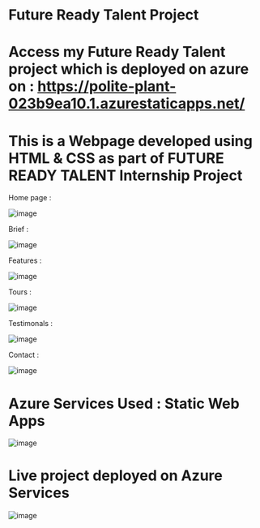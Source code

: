 # Future Ready Talent Project

# Access my Future Ready Talent project which is deployed on azure on : https://polite-plant-023b9ea10.1.azurestaticapps.net/

# This is a Webpage developed using HTML & CSS as part of FUTURE READY TALENT Internship Project

Home page :

![image](https://user-images.githubusercontent.com/93240856/196583982-4d02bd30-f863-4a9e-be64-09b9012b7b14.png)

Brief :

![image](https://user-images.githubusercontent.com/93240856/196584023-76532981-8e31-4466-abf0-91de238c4276.png)

Features :

![image](https://user-images.githubusercontent.com/93240856/196584042-a37c922d-f450-4e7c-9b7a-7f61cbf0816d.png)

Tours :

![image](https://user-images.githubusercontent.com/93240856/196584078-1ff4ad43-9b7d-4d29-8a2a-8dc723e07e9d.png)

Testimonals :

![image](https://user-images.githubusercontent.com/93240856/196584115-36452d31-2d4b-4772-bd0e-1f2ba2e5e5e9.png)

Contact :

![image](https://user-images.githubusercontent.com/93240856/196584148-d4893b47-3e4f-4227-a9f0-1179ea298c58.png)


# Azure Services Used : Static Web Apps

![image](https://user-images.githubusercontent.com/93240856/196584224-9bff5afb-e15f-4f9d-9224-f3de05549c53.png)

# Live project deployed on Azure Services 

![image](https://user-images.githubusercontent.com/93240856/196584270-ac7baf4b-08d1-43c3-8f65-09cc65158699.png)
